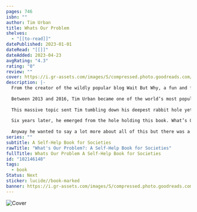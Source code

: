 ```yaml
---
pages: 746
isbn: ""
author: Tim Urban
title: Whats Our Problem
shelves:
  - "[[to-read]]"
datePublished: 2023-01-01
dateRead: "[[]]"
dateAdded: 2023-04-23
avgRating: "4.3"
rating: "0"
review: ""
cover: https://i.gr-assets.com/images/S/compressed.photo.goodreads.com/books/1675636772l/102146148._SY475_.jpg
description: |-
  From the creator of the wildly popular blog Wait But Why, a fun and fascinating deep dive into what the hell is going on in our strange, unprecedented modern times.  
    
  Between 2013 and 2016, Tim Urban became one of the world’s most popular bloggers, writing dozens of viral, long-form articlesabout everything from AI to colonizing Mars to procrastination. Then, he turned his attention to a new topic: the society around him. Why was everything such a mess? Why was everyone acting like such a baby? When did things get so tribal? Why do humans do this stuff?  
    
  This massive topic sent Tim tumbling down his deepest rabbit hole yet, through mountains of history, evolutionary psychology, political theory, neuroscience, and modern-day political movements, as he tried to figure out the answer to a simple question: What’s our problem?  
    
  Six years later, he emerged from the hole holding this book. What’s Our Problem? is a deep and expansive analysis of our modern times, in the classic style of Wait But Why, packed with original concepts, sticky metaphors, and 300 drawings. The book provides an entirely new framework and language for thinking and talking about today’s complex world. Instead of focusing on the usual left-center-right horizontal political axis, which is all about what we think, the book introduces a verticalaxis that explores how we think, as individuals and as groups. Readers will find themselves on a delightful and fascinating journey that will ultimately change the way they see the world around them.  
    
  Anyway he wanted to say a lot more about all of this but there was a word limit on this book description so just go read the book.
series: ""
subtitle: A Self-Help Book for Societies
rawTitle: "What's Our Problem?: A Self-Help Book for Societies"
fullTitle: Whats Our Problem A Self-Help Book for Societies
id: "102146148"
tags:
  - book
Status: Next
sticker: lucide//book-marked
banner: https://i.gr-assets.com/images/S/compressed.photo.goodreads.com/books/1675636772l/102146148._SY475_.jpg
---
```

![Cover](https:&#x2F;&#x2F;i.gr-assets.com&#x2F;images&#x2F;S&#x2F;compressed.photo.goodreads.com&#x2F;books&#x2F;1675636772l&#x2F;102146148._SY475_.jpg)
